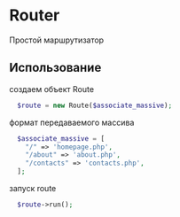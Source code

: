 # Router
Простой маршрутизатор
## Использование

создаем объект Route
```php
  $route = new Route($associate_massive);
```
формат передаваемого массива
```php
  $associate_massive = [
    "/" => 'homepage.php',
    "/about" => 'about.php',
    "/contacts" => 'contacts.php',
  ];
```
запуск route
```php
  $route->run();
```
